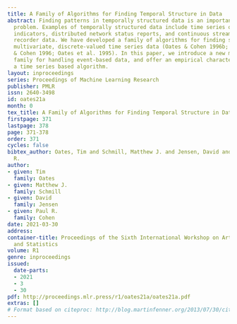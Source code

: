 ```yaml
---
title: A Family of Algorithms for Finding Temporal Structure in Data
abstract: Finding patterns in temporally structured data is an important and difficult
  problem. Examples of temporally structured data include time series of economic
  indicators, distributed network status reports, and continuous streams such as flight
  recorder data. We have developed a family of algorithms for finding structure in
  multivariate, discrete-valued time series data (Oates & Cohen 1996b; Oates, Schmill,
  & Cohen 1996; Oates et al. 1995). In this paper, we introduce a new member of that
  family for handling event-based data, and offer an empirical characterization of
  a time series based algorithm.
layout: inproceedings
series: Proceedings of Machine Learning Research
publisher: PMLR
issn: 2640-3498
id: oates21a
month: 0
tex_title: A Family of Algorithms for Finding Temporal Structure in Data
firstpage: 371
lastpage: 378
page: 371-378
order: 371
cycles: false
bibtex_author: Oates, Tim and Schmill, Matthew J. and Jensen, David and Cohen, Paul
  R.
author:
- given: Tim
  family: Oates
- given: Matthew J.
  family: Schmill
- given: David
  family: Jensen
- given: Paul R.
  family: Cohen
date: 2021-03-30
address:
container-title: Proceedings of the Sixth International Workshop on Artificial Intelligence
  and Statistics
volume: R1
genre: inproceedings
issued:
  date-parts:
  - 2021
  - 3
  - 30
pdf: http://proceedings.mlr.press/r1/oates21a/oates21a.pdf
extras: []
# Format based on citeproc: http://blog.martinfenner.org/2013/07/30/citeproc-yaml-for-bibliographies/
---
```

